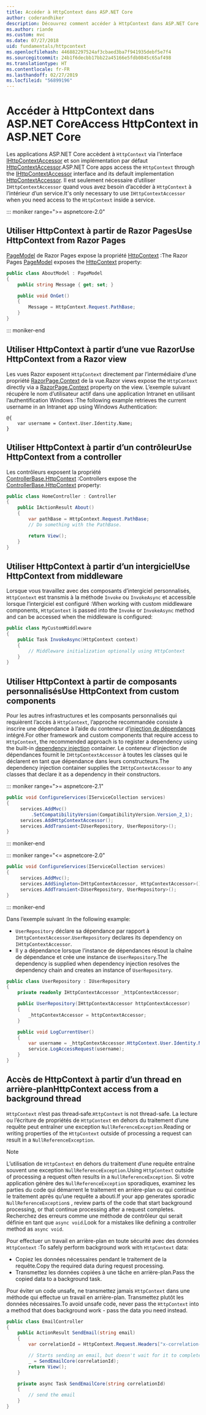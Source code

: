 ```yaml
---
title: Accéder à HttpContext dans ASP.NET Core
author: coderandhiker
description: Découvrez comment accéder à HttpContext dans ASP.NET Core.
ms.author: riande
ms.custom: mvc
ms.date: 07/27/2018
uid: fundamentals/httpcontext
ms.openlocfilehash: 446882297524af3cbaed3ba7f941935debf5e7f4
ms.sourcegitcommit: 24b1f6decbb17bb22a45166e5fdb0845c65af498
ms.translationtype: HT
ms.contentlocale: fr-FR
ms.lasthandoff: 02/27/2019
ms.locfileid: "56899196"
---
```

# <a name="access-httpcontext-in-aspnet-core"></a><span data-ttu-id="ed0dc-103">Accéder à HttpContext dans ASP.NET Core</span><span class="sxs-lookup"><span data-stu-id="ed0dc-103">Access HttpContext in ASP.NET Core</span></span>

<span data-ttu-id="ed0dc-104">Les applications ASP.NET Core accèdent à `HttpContext` via l’interface [IHttpContextAccessor](/dotnet/api/microsoft.aspnetcore.http.ihttpcontextaccessor) et son implémentation par défaut [HttpContextAccessor](/dotnet/api/microsoft.aspnetcore.http.httpcontextaccessor).</span><span class="sxs-lookup"><span data-stu-id="ed0dc-104">ASP.NET Core apps access the `HttpContext` through the [IHttpContextAccessor](/dotnet/api/microsoft.aspnetcore.http.ihttpcontextaccessor) interface and its default implementation [HttpContextAccessor](/dotnet/api/microsoft.aspnetcore.http.httpcontextaccessor).</span></span> <span data-ttu-id="ed0dc-105">Il est seulement nécessaire d’utiliser `IHttpContextAccessor` quand vous avez besoin d’accéder à `HttpContext` à l’intérieur d’un service.</span><span class="sxs-lookup"><span data-stu-id="ed0dc-105">It's only necessary to use `IHttpContextAccessor` when you need access to the `HttpContext` inside a service.</span></span>

::: moniker range=">= aspnetcore-2.0"

## <a name="use-httpcontext-from-razor-pages"></a><span data-ttu-id="ed0dc-106">Utiliser HttpContext à partir de Razor Pages</span><span class="sxs-lookup"><span data-stu-id="ed0dc-106">Use HttpContext from Razor Pages</span></span>

<span data-ttu-id="ed0dc-107">[PageModel](/dotnet/api/microsoft.aspnetcore.mvc.razorpages.pagemodel) de Razor Pages expose la propriété [HttpContext](/dotnet/api/microsoft.aspnetcore.mvc.razorpages.pagemodel.httpcontext) :</span><span class="sxs-lookup"><span data-stu-id="ed0dc-107">The Razor Pages [PageModel](/dotnet/api/microsoft.aspnetcore.mvc.razorpages.pagemodel) exposes the [HttpContext](/dotnet/api/microsoft.aspnetcore.mvc.razorpages.pagemodel.httpcontext) property:</span></span>

```csharp
public class AboutModel : PageModel
{
    public string Message { get; set; }

    public void OnGet()
    {
        Message = HttpContext.Request.PathBase;
    }
}
```

::: moniker-end

## <a name="use-httpcontext-from-a-razor-view"></a><span data-ttu-id="ed0dc-108">Utiliser HttpContext à partir d’une vue Razor</span><span class="sxs-lookup"><span data-stu-id="ed0dc-108">Use HttpContext from a Razor view</span></span>

<span data-ttu-id="ed0dc-109">Les vues Razor exposent `HttpContext` directement par l’intermédiaire d’une propriété [RazorPage.Context](/dotnet/api/microsoft.aspnetcore.mvc.razor.razorpage.context#Microsoft_AspNetCore_Mvc_Razor_RazorPage_Context) de la vue.</span><span class="sxs-lookup"><span data-stu-id="ed0dc-109">Razor views expose the `HttpContext` directly via a [RazorPage.Context](/dotnet/api/microsoft.aspnetcore.mvc.razor.razorpage.context#Microsoft_AspNetCore_Mvc_Razor_RazorPage_Context) property on the view.</span></span> <span data-ttu-id="ed0dc-110">L’exemple suivant récupère le nom d’utilisateur actif dans une application Intranet en utilisant l’authentification Windows :</span><span class="sxs-lookup"><span data-stu-id="ed0dc-110">The following example retrieves the current username in an Intranet app using Windows Authentication:</span></span>

```cshtml
@{
    var username = Context.User.Identity.Name;
}
```

## <a name="use-httpcontext-from-a-controller"></a><span data-ttu-id="ed0dc-111">Utiliser HttpContext à partir d’un contrôleur</span><span class="sxs-lookup"><span data-stu-id="ed0dc-111">Use HttpContext from a controller</span></span>

<span data-ttu-id="ed0dc-112">Les contrôleurs exposent la propriété [ControllerBase.HttpContext](/dotnet/api/microsoft.aspnetcore.mvc.controllerbase.httpcontext) :</span><span class="sxs-lookup"><span data-stu-id="ed0dc-112">Controllers expose the [ControllerBase.HttpContext](/dotnet/api/microsoft.aspnetcore.mvc.controllerbase.httpcontext) property:</span></span>

```csharp
public class HomeController : Controller
{
    public IActionResult About()
    {
        var pathBase = HttpContext.Request.PathBase;
        // Do something with the PathBase.

        return View();
    }
}
```

## <a name="use-httpcontext-from-middleware"></a><span data-ttu-id="ed0dc-113">Utiliser HttpContext à partir d’un intergiciel</span><span class="sxs-lookup"><span data-stu-id="ed0dc-113">Use HttpContext from middleware</span></span>

<span data-ttu-id="ed0dc-114">Lorsque vous travaillez avec des composants d’intergiciel personnalisés, `HttpContext` est transmis à la méthode `Invoke` ou `InvokeAsync` et accessible lorsque l’intergiciel est configuré :</span><span class="sxs-lookup"><span data-stu-id="ed0dc-114">When working with custom middleware components, `HttpContext` is passed into the `Invoke` or `InvokeAsync` method and can be accessed when the middleware is configured:</span></span>

```csharp
public class MyCustomMiddleware
{
    public Task InvokeAsync(HttpContext context)
    {
        // Middleware initialization optionally using HttpContext
    }
}
```

## <a name="use-httpcontext-from-custom-components"></a><span data-ttu-id="ed0dc-115">Utiliser HttpContext à partir de composants personnalisés</span><span class="sxs-lookup"><span data-stu-id="ed0dc-115">Use HttpContext from custom components</span></span>

<span data-ttu-id="ed0dc-116">Pour les autres infrastructures et les composants personnalisés qui requièrent l’accès à `HttpContext`, l’approche recommandée consiste à inscrire une dépendance à l’aide du conteneur d’[injection de dépendances](xref:fundamentals/dependency-injection) intégré.</span><span class="sxs-lookup"><span data-stu-id="ed0dc-116">For other framework and custom components that require access to `HttpContext`, the recommended approach is to register a dependency using the built-in [dependency injection](xref:fundamentals/dependency-injection) container.</span></span> <span data-ttu-id="ed0dc-117">Le conteneur d’injection de dépendances fournit le `IHttpContextAccessor` à toutes les classes qui le déclarent en tant que dépendance dans leurs constructeurs.</span><span class="sxs-lookup"><span data-stu-id="ed0dc-117">The dependency injection container supplies the `IHttpContextAccessor` to any classes that declare it as a dependency in their constructors.</span></span>

::: moniker range=">= aspnetcore-2.1"

```csharp
public void ConfigureServices(IServiceCollection services)
{
     services.AddMvc()
         .SetCompatibilityVersion(CompatibilityVersion.Version_2_1);
     services.AddHttpContextAccessor();
     services.AddTransient<IUserRepository, UserRepository>();
}
```

::: moniker-end

::: moniker range="<= aspnetcore-2.0"

```csharp
public void ConfigureServices(IServiceCollection services)
{
     services.AddMvc();
     services.AddSingleton<IHttpContextAccessor, HttpContextAccessor>();
     services.AddTransient<IUserRepository, UserRepository>();
}
```

::: moniker-end

<span data-ttu-id="ed0dc-118">Dans l’exemple suivant :</span><span class="sxs-lookup"><span data-stu-id="ed0dc-118">In the following example:</span></span>

* <span data-ttu-id="ed0dc-119">`UserRepository` déclare sa dépendance par rapport à `IHttpContextAccessor`.</span><span class="sxs-lookup"><span data-stu-id="ed0dc-119">`UserRepository` declares its dependency on `IHttpContextAccessor`.</span></span>
* <span data-ttu-id="ed0dc-120">Il y a dépendance lorsque l’instance de dépendances résout la chaîne de dépendance et crée une instance de `UserRepository`.</span><span class="sxs-lookup"><span data-stu-id="ed0dc-120">The dependency is supplied when dependency injection resolves the dependency chain and creates an instance of `UserRepository`.</span></span>

```csharp
public class UserRepository : IUserRepository
{
    private readonly IHttpContextAccessor _httpContextAccessor;

    public UserRepository(IHttpContextAccessor httpContextAccessor)
    {
        _httpContextAccessor = httpContextAccessor;
    }

    public void LogCurrentUser()
    {
        var username = _httpContextAccessor.HttpContext.User.Identity.Name;
        service.LogAccessRequest(username);
    }
}
```

## <a name="httpcontext-access-from-a-background-thread"></a><span data-ttu-id="ed0dc-121">Accès de HttpContext à partir d’un thread en arrière-plan</span><span class="sxs-lookup"><span data-stu-id="ed0dc-121">HttpContext access from a background thread</span></span>

<span data-ttu-id="ed0dc-122">`HttpContext` n’est pas thread‑safe.</span><span class="sxs-lookup"><span data-stu-id="ed0dc-122">`HttpContext` is not thread-safe.</span></span> <span data-ttu-id="ed0dc-123">La lecture ou l’écriture de propriétés de `HttpContext` en dehors du traitement d’une requête peut entraîner une exception `NullReferenceException`.</span><span class="sxs-lookup"><span data-stu-id="ed0dc-123">Reading or writing properties of the `HttpContext` outside of processing a request can result in a `NullReferenceException`.</span></span>

> [!NOTE]
> <span data-ttu-id="ed0dc-124">L’utilisation de `HttpContext` en dehors du traitement d’une requête entraîne souvent une exception `NullReferenceException`.</span><span class="sxs-lookup"><span data-stu-id="ed0dc-124">Using `HttpContext` outside of processing a request often results in a `NullReferenceException`.</span></span> <span data-ttu-id="ed0dc-125">Si votre application génère des `NullReferenceException` sporadiques, examinez les parties du code qui démarrent le traitement en arrière-plan ou qui continue le traitement après qu’une requête a abouti.</span><span class="sxs-lookup"><span data-stu-id="ed0dc-125">If your app generates sporadic `NullReferenceException`s , review parts of the code that start background processing, or that continue processing after a request completes.</span></span> <span data-ttu-id="ed0dc-126">Recherchez des erreurs comme une méthode de contrôleur qui serait définie en tant que `async void`.</span><span class="sxs-lookup"><span data-stu-id="ed0dc-126">Look for a mistakes like defining a controller method as `async void`.</span></span>

<span data-ttu-id="ed0dc-127">Pour effectuer un travail en arrière-plan en toute sécurité avec des données `HttpContext` :</span><span class="sxs-lookup"><span data-stu-id="ed0dc-127">To safely perform background work with `HttpContext` data:</span></span>

* <span data-ttu-id="ed0dc-128">Copiez les données nécessaires pendant le traitement de la requête.</span><span class="sxs-lookup"><span data-stu-id="ed0dc-128">Copy the required data during request processing.</span></span>
* <span data-ttu-id="ed0dc-129">Transmettez les données copiées à une tâche en arrière-plan.</span><span class="sxs-lookup"><span data-stu-id="ed0dc-129">Pass the copied data to a background task.</span></span>

<span data-ttu-id="ed0dc-130">Pour éviter un code unsafe, ne transmettez jamais `HttpContext` dans une méthode qui effectue un travail en arrière-plan. Transmettez plutôt les données nécessaires.</span><span class="sxs-lookup"><span data-stu-id="ed0dc-130">To avoid unsafe code, never pass the `HttpContext` into a method that does background work - pass the data you need instead.</span></span>

```csharp
public class EmailController
{
    public ActionResult SendEmail(string email)
    {
        var correlationId = HttpContext.Request.Headers["x-correlation-id"].ToString();

        // Starts sending an email, but doesn't wait for it to complete
        _ = SendEmailCore(correlationId);
        return View();
    }

    private async Task SendEmailCore(string correlationId)
    {
        // send the email
    }
}

